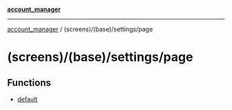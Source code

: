 [**account_manager**](../../../../README.md)

***

[account_manager](../../../../modules.md) / (screens)/(base)/settings/page

# (screens)/(base)/settings/page

## Functions

- [default](functions/default.md)
